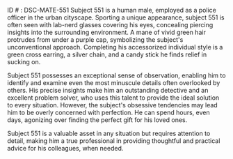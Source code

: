 ID # : DSC-MATE-551
Subject 551 is a human male, employed as a police officer in the urban cityscape. Sporting a unique appearance, subject 551 is often seen with lab-nerd glasses covering his eyes, concealing piercing insights into the surrounding environment. A mane of vivid green hair protrudes from under a purple cap, symbolizing the subject's unconventional approach. Completing his accessorized individual style is a green cross earring, a silver chain, and a candy stick he finds relief in sucking on.

Subject 551 possesses an exceptional sense of observation, enabling him to identify and examine even the most minuscule details often overlooked by others. His precise insights make him an outstanding detective and an excellent problem solver, who uses this talent to provide the ideal solution to every situation. However, the subject's obsessive tendencies may lead him to be overly concerned with perfection. He can spend hours, even days, agonizing over finding the perfect gift for his loved ones.

Subject 551 is a valuable asset in any situation but requires attention to detail, making him a true professional in providing thoughtful and practical advice for his colleagues, when needed.
